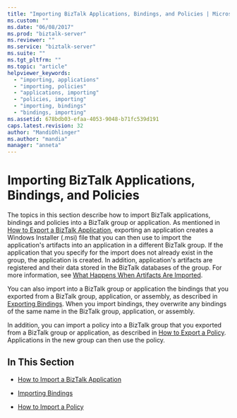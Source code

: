 ```yaml
---
title: "Importing BizTalk Applications, Bindings, and Policies | Microsoft Docs"
ms.custom: ""
ms.date: "06/08/2017"
ms.prod: "biztalk-server"
ms.reviewer: ""
ms.service: "biztalk-server"
ms.suite: ""
ms.tgt_pltfrm: ""
ms.topic: "article"
helpviewer_keywords: 
  - "importing, applications"
  - "importing, policies"
  - "applications, importing"
  - "policies, importing"
  - "importing, bindings"
  - "bindings, importing"
ms.assetid: 678bdb03-efaa-4053-9048-b71fc539d191
caps.latest.revision: 32
author: "MandiOhlinger"
ms.author: "mandia"
manager: "anneta"
---
```

# Importing BizTalk Applications, Bindings, and Policies
The topics in this section describe how to import BizTalk applications, bindings and policies into a BizTalk group or application. As mentioned in [How to Export a BizTalk Application](../core/how-to-export-a-biztalk-application.md), exporting an application creates a Windows Installer (.msi) file that you can then use to import the application's artifacts into an application in a different BizTalk group. If the application that you specify for the import does not already exist in the group, the application is created. In addition, application's artifacts are registered and their data stored in the BizTalk databases of the group. For more information, see [What Happens When Artifacts Are Imported](../core/what-happens-when-artifacts-are-imported.md).  
  
 You can also import into a BizTalk group or application the bindings that you exported from a BizTalk group, application, or assembly, as described in [Exporting Bindings](../core/exporting-bindings6.md). When you import bindings, they overwrite any bindings of the same name in the BizTalk group, application, or assembly.  
  
 In addition, you can import a policy into a BizTalk group that you exported from a BizTalk group or application, as described in [How to Export a Policy](../core/how-to-export-a-policy.md). Applications in the new group can then use the policy.  
  
## In This Section  
  
-   [How to Import a BizTalk Application](../core/how-to-import-a-biztalk-application.md)  
  
-   [Importing Bindings](../core/importing-bindings2.md)  
  
-   [How to Import a Policy](../core/how-to-import-a-policy.md)